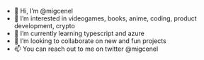 - 👋 Hi, I’m @migcenel
- 👀 I’m interested in videogames, books, anime, coding, product development, crypto
- 🌱 I’m currently learning typescript and azure 
- 💞️ I’m looking to collaborate on new and fun projects
- 📫 You can reach out to me on twitter @migcenel

<!---
migcenel/migcenel is a ✨ special ✨ repository because its `README.md` (this file) appears on your GitHub profile.
You can click the Preview link to take a look at your changes.
--->
